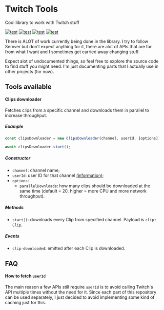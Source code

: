 # Twitch Tools

Cool library to work with Twitch stuff


[![test](https://img.shields.io/github/v/tag/hugojf/twitch-tools?label=version)](https://codecov.io/gh/HugoJF/twitch-clip-downloader)
[![test](https://img.shields.io/github/workflow/status/hugojf/twitch-tools/Run%20tests?label=tests)](https://codecov.io/gh/HugoJF/twitch-clip-downloader)
[![test](https://img.shields.io/github/issues/hugojf/twitch-tools)](https://codecov.io/gh/HugoJF/twitch-clip-downloader)
[![test](https://img.shields.io/github/license/hugojf/twitch-tools)](https://codecov.io/gh/HugoJF/twitch-clip-downloader)

There is ALOT of work currently being done in the library. I try to follow Semver but don't expect anything for it, there are alot of APIs that are far from what I want and I sometimes get carried away changing stuff.

Expect alot of undocumented things, so feel free to explore the source code to find stuff you might need. I'm just documenting parts that I actually use in other projects (for now).

## Tools available

#### Clips downloader

Fetches clips from a specific channel and downloads them in parallel to increase throughput.

##### Example
```typescript
const clipsDownloader = new ClipsDownloader(channel, userId, [options])

await clipsDownloader.start();
```

##### Constructor
 - `channel`: channel name;
 - `userId`: user ID for that channel [(information)](#how-to-fetch-userid);
 - `options`:
   - `parallelDownloads`: how many clips should be downloaded at the same time (default = 20, higher = more CPU and more network throughput).

##### Methods
 - `start()`: downloads every Clip from specified channel. Payload is `clip: Clip`.

##### Events
 - `clip-downloaded`: emitted after each Clip is downloaded.

## FAQ
#### How to fetch `userId`

The main reason a few APIs still require `userId` is to avoid calling Twitch's API multiple times without the need for it. Since each part of this repository can be used separately, I just decided to avoid implementing some kind of caching just for this.
